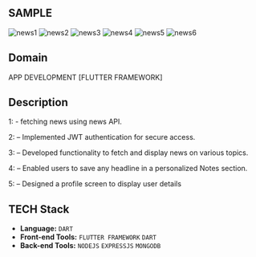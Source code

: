   
## SAMPLE
![news1](https://github.com/AMANKUMAR187/News-Snap/assets/126344755/abdd94b5-907d-46d6-be13-acb3a9772452)
![news2](https://github.com/AMANKUMAR187/News-Snap/assets/126344755/27b7db5a-9496-4847-a3e7-7f40bc5486a0)
![news3](https://github.com/AMANKUMAR187/News-Snap/assets/126344755/a01734cd-eb63-4c0d-9043-d66e1e2762c6)
![news4](https://github.com/AMANKUMAR187/News-Snap/assets/126344755/54f8fed2-024f-4875-84c6-174fc9fca4b5)
![news5](https://github.com/AMANKUMAR187/News-Snap/assets/126344755/df399335-6f33-44cc-9bd1-409d0720963b)
![news6](https://github.com/AMANKUMAR187/News-Snap/assets/126344755/3c21bac8-2b09-4443-8c9a-efb46636bc80)


## Domain
APP DEVELOPMENT [FLUTTER FRAMEWORK]

## Description
1: - fetching news using news API.

2: – Implemented JWT authentication for secure access.

3: – Developed functionality to fetch and display news on various topics.

4: – Enabled users to save any headline in a personalized Notes section.

5: – Designed a profile screen to display user details


## TECH Stack
- **Language:** `DART`
- **Front-end Tools:** `FLUTTER FRAMEWORK` `DART`
- **Back-end Tools:** `NODEJS` `EXPRESSJS` `MONGODB`  

